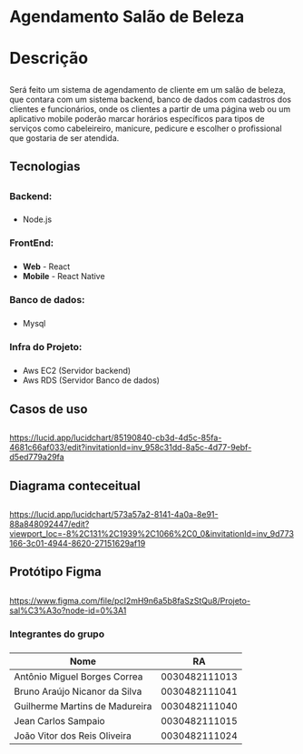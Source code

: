 # Agendamento Salão de Beleza <h1>
# Descrição <h2>
Será feito um sistema de agendamento de cliente em um salão de beleza, que contara com um sistema backend, banco de dados com cadastros dos clientes e funcionários, onde os clientes a partir de uma página web ou um aplicativo mobile poderão marcar horários específicos para tipos de serviços como cabeleireiro, manicure, pedicure e escolher o profissional que gostaria de ser atendida.
  
## Tecnologias <h2>
### Backend:<h3>
 * Node.js
### FrontEnd:<h3>
 * **Web** - React
 * **Mobile** - React Native
### Banco de dados:<h3>
 * Mysql
### Infra do Projeto:<h5>
* Aws EC2 (Servidor backend)
* Aws RDS (Servidor Banco de dados)  

  
## Casos de uso <h2>
  https://lucid.app/lucidchart/85190840-cb3d-4d5c-85fa-4681c66af033/edit?invitationId=inv_958c31dd-8a5c-4d77-9ebf-d5ed779a29fa
  
## Diagrama conteceitual <h2>
  https://lucid.app/lucidchart/573a57a2-8141-4a0a-8e91-88a848092447/edit?viewport_loc=-8%2C131%2C1939%2C1066%2C0_0&invitationId=inv_9d773166-3c01-4944-8620-27151629af19

  ## Protótipo Figma <h2>
  https://www.figma.com/file/pcI2mH9n6a5b8faSzStQu8/Projeto-sal%C3%A3o?node-id=0%3A1 
  
### Integrantes do grupo <h3>  
 Nome   | RA
--------- | ------
Antônio Miguel Borges Correa | 0030482111013
Bruno Araújo Nicanor da Silva | 0030482111041
Guilherme Martins de Madureira | 0030482111040
Jean Carlos Sampaio  | 0030482111015
João Vitor dos Reis Oliveira | 0030482111024
